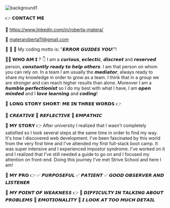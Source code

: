 ![background1](https://user-images.githubusercontent.com/93257351/151460474-243d2f54-168d-4bba-ab53-c933cd6fae63.png)




👉 𝗖𝗢𝗡𝗧𝗔𝗖𝗧 𝗠𝗘


💬 https://www.linkedin.com/in/roberta-matera/


📩 materaroberta11@gmail.com





🚀 🚀 🚀 My coding motto is: "𝙀𝙍𝙍𝙊𝙍 𝙂𝙐𝙄𝘿𝙀𝙎 𝙔𝙊𝙐!"!


👩🏻 𝗪𝗛𝗢 𝗔𝗠 𝗜 ? 👇
I am a 𝙘𝙪𝙧𝙞𝙤𝙪𝙨, 𝙚𝙘𝙡𝙚𝙘𝙩𝙞𝙘, 𝙙𝙞𝙨𝙘𝙧𝙚𝙚𝙩 and 𝙧𝙚𝙨𝙚𝙧𝙫𝙚𝙙 person, 𝙘𝙤𝙣𝙨𝙩𝙖𝙣𝙩𝙡𝙮 𝙧𝙚𝙖𝙙𝙮 𝙩𝙤 𝙝𝙚𝙡𝙥 𝙤𝙩𝙝𝙚𝙧𝙨.
I am that person on whom you can rely on. In a team I am usually the 𝙢𝙚𝙙𝙞𝙖𝙩𝙤𝙧, always ready to share my knowledge in order to grow as a team. 
I think that in a group we are stronger and can reach higher results than alone.
Moreover I am a 𝙝𝙪𝙢𝙗𝙡𝙚 𝙥𝙚𝙧𝙛𝙚𝙘𝙩𝙞𝙤𝙣𝙞𝙨𝙩 so I do my best with what I have, I am 𝙤𝙥𝙚𝙣 𝙢𝙞𝙣𝙙𝙚𝙙 and I 𝙡𝙤𝙫𝙚 𝙡𝙚𝙖𝙧𝙣𝙞𝙣𝙜 and 𝙘𝙤𝙙𝙞𝙣𝙜! 

🌈 𝗟𝗢𝗡𝗚 𝗦𝗧𝗢𝗥𝗬 𝗦𝗛𝗢𝗥𝗧: 𝗠𝗘 𝗜𝗡 𝗧𝗛𝗥𝗘𝗘 𝗪𝗢𝗥𝗗𝗦 👉


🔸 𝘾𝙍𝙀𝘼𝙏𝙄𝙑𝙀
🔸 𝙍𝙀𝙁𝙇𝙀𝘾𝙏𝙄𝙑𝙀
🔸 𝙀𝙈𝙋𝘼𝙏𝙃𝙄𝘾


📖 𝗠𝗬 𝗦𝗧𝗢𝗥𝗬 👉 
After university I realized that I wasn't completely satisfied so I took several steps at the same time in order to find my way. It's how I discovered web development. I've been fascinated by this world from the very first time and I've attended my first full-stack boot camp. It was super intensive and I experienced impostor syndrome. 
I've worked on it and I realized that I've still needed a guide to go on and I focused my attention on front-end.
Doing this journey I've met Strive School and here I am!


💯 𝗠𝗬 𝗣𝗥𝗢 👉 
✅ 𝙋𝙐𝙍𝙋𝙊𝙎𝙀𝙁𝙐𝙇
✅ 𝙋𝘼𝙏𝙄𝙀𝙉𝙏
✅ 𝙂𝙊𝙊𝘿 𝙊𝘽𝙎𝙀𝙍𝙑𝙀𝙍 𝘼𝙉𝘿 𝙇𝙄𝙎𝙏𝙀𝙉𝙀𝙍

🔨 𝙈𝙔 𝙋𝙊𝙄𝙉𝙏 𝙊𝙁 𝙒𝙀𝘼𝙆𝙉𝙀𝙎𝙎 👉 
🔹 𝘿𝙄𝙁𝙁𝙄𝘾𝙐𝙇𝙏𝙔 𝙄𝙉 𝙏𝘼𝙇𝙆𝙄𝙉𝙂 𝘼𝘽𝙊𝙐𝙏 𝙋𝙍𝙊𝘽𝙇𝙀𝙈𝙎
🔹 𝙀𝙈𝙊𝙏𝙄𝙊𝙉𝘼𝙇𝙄𝙏𝙔
🔹 𝙄 𝙇𝙊𝙊𝙆 𝘼𝙏 𝙏𝙊𝙊 𝙈𝙐𝘾𝙃 𝘿𝙀𝙏𝘼𝙄𝙇



<!--
**RobertaMatera/RobertaMatera** is a ✨ _special_ ✨ repository because its `README.md` (this file) appears on your GitHub profile.

Here are some ideas to get you started:

- 🔭 I’m currently working on ...
- 🌱 I’m currently learning ...
- 👯 I’m looking to collaborate on ...
- 🤔 I’m looking for help with ...
- 💬 Ask me about ...
- 📫 How to reach me: ...
- 😄 Pronouns: ...
- ⚡ Fun fact: ...
-->
